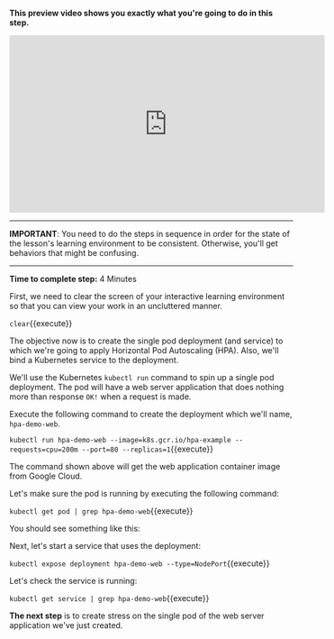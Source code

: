 
**This preview video shows you exactly what you're going to do in this step.**

<iframe width="560" height="315" src="https://www.youtube.com/embed/HyNvJIAh5cs" frameborder="0" allow="accelerometer; autoplay; encrypted-media; gyroscope; picture-in-picture" allowfullscreen></iframe>

------

**IMPORTANT**: You need to do the steps in sequence in order for the state of the lesson's learning environment to be
consistent. Otherwise, you'll get behaviors that might be confusing.

------

**Time to complete step:** 4 Minutes

First, we need to clear the screen of your interactive learning environment so that you can view
your work in an uncluttered manner.


`clear`{{execute}}

The objective now is to create the single pod deployment (and service) to which we're going to apply Horizontal
Pod Autoscaling (HPA). Also, we'll bind a Kubernetes service to the deployment.

We'll use the Kubernetes `kubectl run` command to spin up a single pod deployment. The pod will have a web server
application that does nothing more than response `OK!` when a request is made.

Execute the following command to create the deployment which we'll name, `hpa-demo-web`.

`kubectl run hpa-demo-web --image=k8s.gcr.io/hpa-example --requests=cpu=200m --port=80 --replicas=1`{{execute}}

The command shown above will get the web application container image from Google Cloud.

Let's make sure the pod is running by executing the following command:

`kubectl get pod | grep hpa-demo-web`{{execute}}

You should see something like this:

Next, let's start a service that uses the deployment:

`kubectl expose deployment hpa-demo-web --type=NodePort`{{execute}}

Let's check the service is running:

`kubectl get service | grep hpa-demo-web`{{execute}}

**The next step** is to create stress on the single pod of the web server application we've just created.